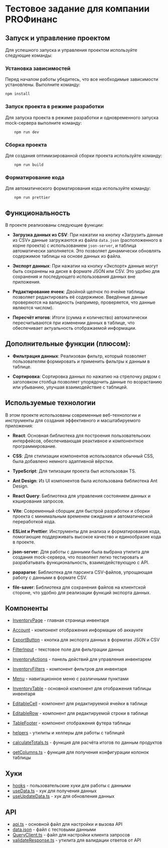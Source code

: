 # Тестовое задание для компании PROФинанс

## Запуск и управление проектом

Для успешного запуска и управления проектом используйте следующие команды:

### Установка зависимостей

Перед началом работы убедитесь, что все необходимые зависимости установлены. Выполните команду:

```shell
npm install
```

### Запуск проекта в режиме разработки

Для запуска проекта в режиме разработки и одновременного запуска mock-сервера выполните команду:

```shell
    npm run dev
```

### Сборка проекта

Для создания оптимизированной сборки проекта используйте команду:

```shell
    npm run build
```

### Форматирование кода

Для автоматического форматирования кода используйте команду:

```shell
    npm run prettier
```

## Функциональность

В проекте реализованы следующие функции:

-   **Загрузка данных из CSV**: При нажатии на кнопку «Загрузить данные из CSV» данные загружаются из файла `data.json` (расположенного в корне проекта) с использованием `json-server`, и таблица автоматически заполняется. Это позволяет динамически обновлять содержимое таблицы на основе данных из файла.

-   **Экспорт данных**: При нажатии на кнопку «Экспорт» данные могут быть сохранены на диске в формате JSON или CSV. Это удобно для сохранения и последующего использования данных вне приложения.

-   **Редактирование ячеек**: Двойной щелчок по ячейке таблицы позволяет редактировать её содержимое. Введённые данные проверяются на валидность (например, проверяется, что данные являются числом).

-   **Пересчёт итогов**: Итоги (сумма и количество) автоматически пересчитываются при изменении данных в таблице, что обеспечивает актуальность отображаемой информации.

## Дополнительные функции (плюсом):

-   **Фильтрация данных**: Реализован фильтр, который позволяет пользователям формировать и применить фильтры к данным в таблице.

-   **Сортировка**: Сортировка данных по нажатию на стрелочку рядом с заголовком столбца позволяет упорядочить данные по возрастанию или убыванию, улучшая взаимодействие с таблицей.

## Используемые технологии

В этом проекте использованы современные веб-технологии и инструменты для создания эффективного и масштабируемого приложения:

-   **React**: Основная библиотека для построения пользовательских интерфейсов, обеспечивающая реактивное и компонентное программирование.

-   **CSS**: Для стилизации компонентов использовался обычный CSS, была добавлено немного адаптивной вёрстки.

-   **TypeScript**: Для типизации проекта был использован TS.

-   **Ant Design**: Из UI компонентов была использована библиотека Ant Design.

-   **React Query**: Библиотека для управления состоянием данных и кэширования запросов.

-   **Vite**: Современный сборщик для быстрой разработки и сборки проекта с минимальным временем ожидания и автоматической переработкой кода.

-   **ESLint и Prettier**: Инструменты для анализа и форматирования кода, помогающие поддерживать высокое качество и единообразие кода в проекте.

-   **json-server**: Для работы с данными была выбрана утилита для создания mock-сервера, что позволяет легко тестировать и разрабатывать функциональность, взаимодействующую с API.

-   **papaparse**: Библиотека для парсинга CSV-файлов, упрощающая работу с данными в формате CSV.

-   **file-saver**: Библиотека для сохранения файлов на клиентской стороне, что удобно для реализации функций экспорта данных.

## Компоненты

-   [InventoryPage](./src/Pages/InventoryPage) - главная страница инвентаря
-   [Account](./src/components/Account/Account.tsx) - компонент отображения информации об аккаунте
-   [ExportButton](./src/components/ExportButton/ExportButton.tsx) - кнопка для экспорта данных в форматах JSON и CSV
-   [FilterInput](./src/components/FilterInput/FilterInput.tsx) - текстовое поле для фильтрации данных
-   [InventoryActions](./src/components/InventoryActions/InventoryActions.tsx) - панель действий для управления инвентарем
-   [InventoryFilters](./src/components/InventoryFilters/InventoryFilters.tsx) - компонент фильтров для инвентаря
-   [Menu](./src/components/Menu/Menu.tsx) - навигационное меню с различными пунктами

-   [InventoryTable](./src/components/InventoryTable/InventoryTable.tsx) - основной компонент для отображения таблицы инвентаря
-   [EditableCell](./src/components/InventoryTable/components/EditableCell/EditableCell.tsx) - компонент для редактируемой ячейки в таблице
-   [EditableRow](./src/components/InventoryTable/components/EditableRow/EditableRow.tsx) - компонент для редактируемой строки в таблице
-   [TableFooter](./src/components/InventoryTable/components/TableFooter/TableFooter.tsx) - компонент отображения футера таблицы

-   [helpers](./src/components/InventoryTable/helpers) - утилиты и хелперы для работы с таблицей
-   [calculateTotals.ts](./src/components/InventoryTable/helpers/calculateTotals.ts) - функция для расчёта итогов по данным продуктов
-   [getColumns.ts](./src/components/InventoryTable/helpers/getColumns.ts) - функция для получения конфигурации колонок таблицы

## Хуки

-   [hooks](./src/hooks) - пользовательские хуки для работы с данными
-   [useData.ts](./src/hooks/useData.ts) - хук для получения данных
-   [useUpdateData.ts](./src/hooks/useUpdateData.ts) - хук для обновления данных

## API

-   [api.ts](./src/api/api.ts) - основной файл для настройки и вызова API
-   [data.json](./src/api/data.json) - файл с тестовыми данными
-   [QueryClient.ts](./src/api/QueryClient.ts) - файл для настройки клиента запросов
-   [validateResponse.ts](./src/api/validateResponse.ts) - утилита для валидации ответов от API

